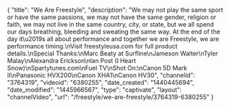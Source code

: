 {
    "title": "We Are Freestyle",
    "description": "We may not play the same sport or have the same passions, we may not have the same gender, religion or faith, we may not live in the same country, city, or state, but we all spend our days breathing, bleeding and sweating the same way. At the end of the day it\u2019s all about performance and together we are Freestyle, we are performance timing.\nVisit freestyleusa.com for full product details.\nSpecial Thanks:\nMarc Beaty at Surfline\nJameson Walter\nTyler Malay\nAlexandra Erickson\nIan Post (I Heart Snow)\nSpartytunes.com\nFuel TV\nShot On:\nCanon 5D Mark II\nPanasonic HVX200\nCanon XHA1\nCanon HV30",
    "channelid": "3764319",
    "videoid": "6380255",
    "date_created": "1440445694",
    "date_modified": "1445966567",
    "type": "captivate",
    "layout": "channelVideo",
    "url": "\/freestyle\/we-are-freestyle\/3764319-6380255"
}